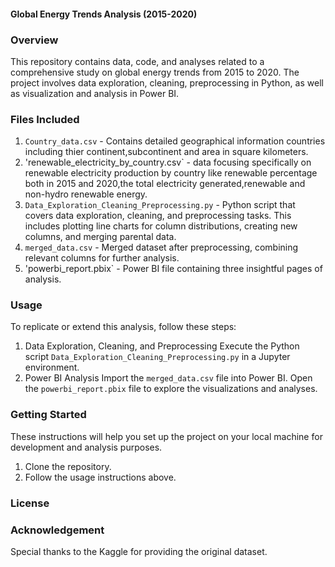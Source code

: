#### Global Energy Trends Analysis (2015-2020)

### Overview
This repository contains data, code, and analyses related to a comprehensive study on global energy trends from 2015 to 2020. The project involves data exploration, cleaning, preprocessing in Python, as well as visualization and analysis in Power BI.

### Files Included
1. `Country_data.csv` - Contains detailed geographical information countries including thier continent,subcontinent and area in square kilometers.
2. 'renewable_electricity_by_country.csv` - data focusing specifically on renewable electricity production by country like renewable percentage both in 2015 and 2020,the total electricity generated,renewable and non-hydro renewable energy.
3. `Data_Exploration_Cleaning_Preprocessing.py` - Python script that covers data exploration, cleaning, and preprocessing tasks. This includes plotting line charts for column distributions, creating new columns, and merging parental data.
4. `merged_data.csv` - Merged dataset after preprocessing, combining relevant columns for further analysis.
5. 'powerbi_report.pbix` - Power BI file containing three insightful pages of analysis.

### Usage
To replicate or extend this analysis, follow these steps:
  1. Data Exploration, Cleaning, and Preprocessing
 Execute the Python script `Data_Exploration_Cleaning_Preprocessing.py` in a Jupyter environment.
  2. Power BI Analysis
 Import the `merged_data.csv` file into Power BI.
 Open the `powerbi_report.pbix` file to explore the visualizations and analyses.

### Getting Started
These instructions will help you set up the project on your local machine for development and analysis purposes.
1. Clone the repository.
2. Follow the usage instructions above.
### License

### Acknowledgement
Special thanks to the Kaggle for providing the original dataset.
